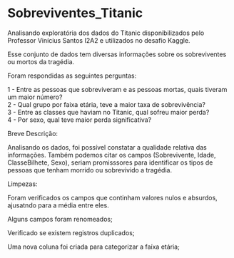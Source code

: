 # Sobreviventes_Titanic

Analisando exploratória dos dados do Titanic disponibilizados pelo Professor Vinícius Santos I2A2 e utilizados no desafio Kaggle.

Esse conjunto de dados tem diversas informações sobre os sobreviventes ou mortos da tragédia.<br />

Foram respondidas as seguintes perguntas:<br />

1 - Entre as pessoas que sobreviveram e as pessoas mortas, quais tiveram um maior número?<br />
2 - Qual grupo por faixa etária, teve a maior taxa de sobrevivência?<br />
3 - Entre as classes que haviam no Titanic, qual sofreu maior perda?<br />
4 - Por sexo, qual teve maior perda significativa?<br />

Breve Descrição:<br />

Analisando os dados, foi possível constatar a qualidade relativa das informações. Também podemos citar os campos (Sobrevivente, Idade, ClasseBilhete, Sexo), seriam promisssores para identificar os tipos de pessoas que tenham morrido ou sobrevivido a tragédia.<br />

Limpezas:<br />

Foram verificados os campos que continham valores nulos e absurdos, ajusatndo para a média entre eles.<br />

Alguns campos foram renomeados;<br />

Verificado se existem registros duplicados;<br />

Uma nova coluna foi criada para categorizar a faíxa etária;<br />

